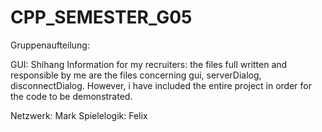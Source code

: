 # CPP_SEMESTER_G05

Gruppenaufteilung:

GUI: Shihang
  Information for my recruiters: the files full written and responsible by me are the files concerning gui, serverDialog, disconnectDialog. However, i have included the entire project in order for the code to be demonstrated.
  

Netzwerk: Mark
Spielelogik: Felix
